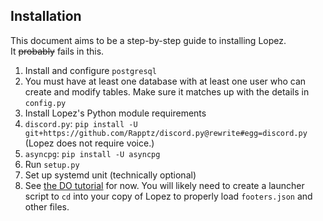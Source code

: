 Installation
---
This document aims to be a step-by-step guide to installing Lopez.  
It ~~probably~~ fails in this.

1. Install and configure `postgresql`
  1. You must have at least one database with at least one user who can create and modify tables. Make sure it matches up with the details in `config.py`
2. Install Lopez's Python module requirements
  1. `discord.py`: `pip install -U git+https://github.com/Rapptz/discord.py@rewrite#egg=discord.py` (Lopez does not require voice.)
  2. `asyncpg`: `pip install -U asyncpg`
2. Run `setup.py`
3. Set up systemd unit (technically optional)
  1. See [the DO tutorial](https://www.digitalocean.com/community/tutorials/how-to-use-systemctl-to-manage-systemd-services-and-units) for now. You will likely need to create a launcher script to `cd` into your copy of Lopez to properly load `footers.json` and other files.